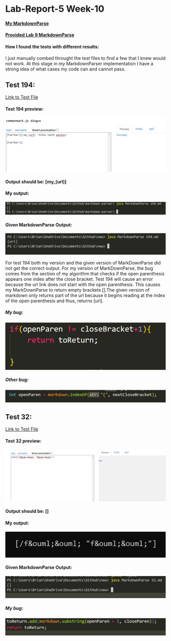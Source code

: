# Lab-Report-5 Week-10

#### [My MarkdownParse](https://github.com/brian-schodorf/markdown-parser/blob/main/MarkdownParse.java)
#### [Provided Lab 9 MarkdownParse](https://github.com/nidhidhamnani/markdown-parser)

#### How I found the tests with different results:
I just manually combed throught the test files to find a few that I knew would not work. At this stage in my MarkdownParser implementation I have a strong idea of what cases my code can and cannot pass.

## Test 194:
[Link to Test File](https://github.com/nidhidhamnani/markdown-parser/blob/main/test-files/194.md)

#### Test 194 preview:
![Image](https://github.com/brian-schodorf/cse15l-lab-reports/blob/main/preview194.png)

#### Output should be: [my_(url)]

#### My output:
![Image](https://github.com/brian-schodorf/cse15l-lab-reports/blob/main/my194.png)

#### Given MarkdownParse Output:
![Image](https://github.com/brian-schodorf/cse15l-lab-reports/blob/main/other194.png)

For test 194 both my version and the given version of MarkDownParse did not get the correct output. For my version of MarkDownParse, the bug comes from the section of my algorithm that checks if the open parenthesis appears one index after the close bracket. Test 194 will cause an error because the url link does not start with the open parenthesis. This causes my MarkDownParse to return empty brackets [].The given version of markdown only returns part of the url because it begins reading at the index of the open parenthesis and thus, returns [url].
##### My bug:
![Image](https://github.com/brian-schodorf/cse15l-lab-reports/blob/main/myCodee.png)
##### Other bug:
![Image](https://github.com/brian-schodorf/cse15l-lab-reports/blob/main/otherCode.png)



## Test 32:
[Link to Test File](https://github.com/nidhidhamnani/markdown-parser/blob/main/test-files/32.md)

#### Test 32 preview:
![Image](https://github.com/brian-schodorf/cse15l-lab-reports/blob/main/32pre.png)

#### Output should be: []

#### My output:
![Image](https://github.com/brian-schodorf/cse15l-lab-reports/blob/main/my32.png)

#### Given MarkdownParse Output:
![Image](https://github.com/brian-schodorf/cse15l-lab-reports/blob/main/other32.png)

##### My bug:
![Image](https://github.com/brian-schodorf/cse15l-lab-reports/blob/main/32bug.png)


